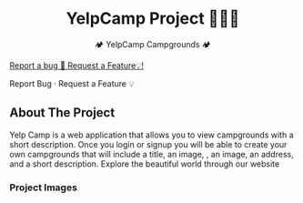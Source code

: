 <h1> <div align="center"> YelpCamp Project 👨🏾‍💻 </div> </h1>
 
<div align="center"> 🏕️ YelpCamp Campgrounds 🏕️ </div>

<a href="https://github.com/Meshclan1/YelpCamp/issues"> Report a bug 🐞 </a>
<a href="https://github.com/Meshclan1/YelpCamp/issues"> Request a Feature💡!</a>

<a > Report Bug </a> · Request a Feature 💡

<h2> About The Project </h2>

Yelp Camp is a web application that allows you to view campgrounds with a short description. Once you login or signup you will be able to create your own campgrounds that will include a title, an image, , an image, an address, and a short description. Explore the beautiful world through our website

<h3> Project Images </h3>
